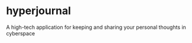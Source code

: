 # hyperjournal
A high-tech application for keeping and sharing your personal thoughts in cyberspace

